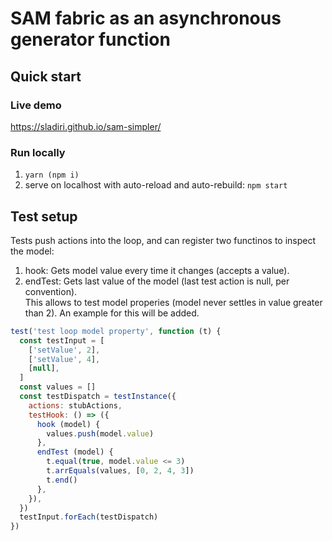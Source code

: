 # SAM fabric as an asynchronous generator function

## Quick start
### Live demo
https://sladiri.github.io/sam-simpler/
### Run locally
1. `yarn (npm i)`
2. serve on localhost with auto-reload and auto-rebuild: `npm start`

## Test setup
Tests push actions into the loop, and can register two functinos to inspect the model:  
1. hook: Gets model value every time it changes (accepts a value).
2. endTest: Gets last value of the model (last test action is null, per convention).  
This allows to test model properies (model never settles in value greater than 2). An example for this will be added.
```javascript
test('test loop model property', function (t) {
  const testInput = [
    ['setValue', 2],
    ['setValue', 4],
    [null],
  ]
  const values = []
  const testDispatch = testInstance({
    actions: stubActions,
    testHook: () => ({
      hook (model) {
        values.push(model.value)
      },
      endTest (model) {
        t.equal(true, model.value <= 3)
        t.arrEquals(values, [0, 2, 4, 3])
        t.end()
      },
    }),
  })
  testInput.forEach(testDispatch)
})
```
